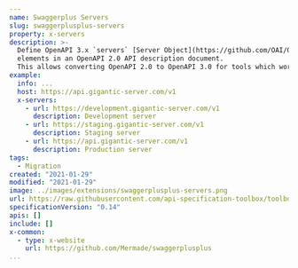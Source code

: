 ```yaml
---
name: Swaggerplus Servers
slug: swaggerplusplus-servers
property: x-servers
description: >-
  Define OpenAPI 3.x `servers` [Server Object](https://github.com/OAI/OpenAPI-Specification/blob/master/versions/3.0.0.md#server-object)
  elements in an OpenAPI 2.0 API description document.
  This allows converting OpenAPI 2.0 to OpenAPI 3.0 for tools which work with OpenAPI 3.0.
example:
  info: ...
  host: https://api.gigantic-server.com/v1
  x-servers:
    - url: https://development.gigantic-server.com/v1
      description: Development server
    - url: https://staging.gigantic-server.com/v1
      description: Staging server
    - url: https://api.gigantic-server.com/v1
      description: Production server
tags:
  - Migration
created: "2021-01-29"
modified: "2021-01-29"
image: ../images/extensions/swaggerplusplus-servers.png
url: https://raw.githubusercontent.com/api-specification-toolbox/toolbox/main/_extensions/
specificationVersion: "0.14"
apis: []
include: []
x-common:
  - type: x-website
    url: https://github.com/Mermade/swaggerplusplus
...
```

